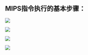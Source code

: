 ## MIPS指令执行的基本步骤：

![](https://nickaljy-pictures.oss-cn-hangzhou.aliyuncs.com/img/IMG_4652IF.PNG)

![](https://nickaljy-pictures.oss-cn-hangzhou.aliyuncs.com/img/IMG_4653ID.PNG)

![](https://nickaljy-pictures.oss-cn-hangzhou.aliyuncs.com/img/IMG_4654EX.PNG)

![](https://nickaljy-pictures.oss-cn-hangzhou.aliyuncs.com/img/IMG_4655MEM.PNG)